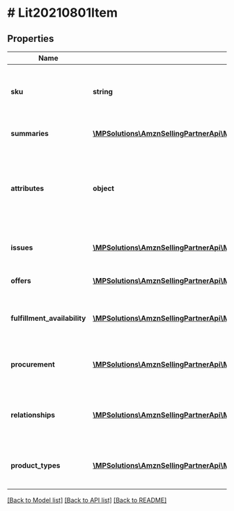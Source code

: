 # # Lit20210801Item

## Properties

Name | Type | Description | Notes
------------ | ------------- | ------------- | -------------
**sku** | **string** | A selling partner provided identifier for an Amazon listing. |
**summaries** | [**\MPSolutions\AmznSellingPartnerApi\Models\ListingsItems20210801\Lit20210801ItemSummaryByMarketplace[]**](Lit20210801ItemSummaryByMarketplace.md) | Summary details of a listings item. | [optional]
**attributes** | **object** | A JSON object containing structured listings item attribute data keyed by attribute name. | [optional]
**issues** | [**\MPSolutions\AmznSellingPartnerApi\Models\ListingsItems20210801\Lit20210801Issue[]**](Lit20210801Issue.md) | The issues associated with the listings item. | [optional]
**offers** | [**\MPSolutions\AmznSellingPartnerApi\Models\ListingsItems20210801\Lit20210801ItemOfferByMarketplace[]**](Lit20210801ItemOfferByMarketplace.md) | Offer details for the listings item. | [optional]
**fulfillment_availability** | [**\MPSolutions\AmznSellingPartnerApi\Models\ListingsItems20210801\Lit20210801FulfillmentAvailability[]**](Lit20210801FulfillmentAvailability.md) | The fulfillment availability for the listings item. | [optional]
**procurement** | [**\MPSolutions\AmznSellingPartnerApi\Models\ListingsItems20210801\Lit20210801ItemProcurement[]**](Lit20210801ItemProcurement.md) | The vendor procurement information for the listings item. | [optional]
**relationships** | [**\MPSolutions\AmznSellingPartnerApi\Models\ListingsItems20210801\Lit20210801ItemRelationshipsByMarketplace[]**](Lit20210801ItemRelationshipsByMarketplace.md) | Relationships for a listing item, by marketplace (for example, variations). | [optional]
**product_types** | [**\MPSolutions\AmznSellingPartnerApi\Models\ListingsItems20210801\Lit20210801ItemProductTypeByMarketplace[]**](Lit20210801ItemProductTypeByMarketplace.md) | Product types for a listing item, by marketplace. | [optional]

[[Back to Model list]](../../README.md#models) [[Back to API list]](../../README.md#endpoints) [[Back to README]](../../README.md)
